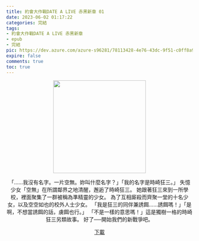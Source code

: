 ```yaml
---
title: 約會大作戰DATE A LIVE 赤黑新章 01
date: 2023-06-02 01:17:22
categories: 完結
tags:
- 約會大作戰DATE A LIVE 赤黑新章
- epub
- 完結
pic: https://dev.azure.com/azure-s96281/78113428-4e76-43dc-9f51-c0ff8a913055/_apis/git/repositories/a379171b-de46-4c10-9b0d-00da23959885/items?path=/Epub%20Cover/%E7%B4%84%E6%9C%83%E5%A4%A7%E4%BD%9C%E6%88%B0DATE%20A%20LIVE%20%E8%B5%A4%E9%BB%91%E6%96%B0%E7%AB%A0-01.jpg&versionDescriptor%5BversionOptions%5D=0&versionDescriptor%5BversionType%5D=0&versionDescriptor%5Bversion%5D=main&resolveLfs=true&%24format=octetStream&api-version=5.0
expire: false
comments: true
toc: true
---
```


<div style="text-align:center" class="kratos-post-content">

<img width="250px" src="https://dev.azure.com/azure-s96281/78113428-4e76-43dc-9f51-c0ff8a913055/_apis/git/repositories/a379171b-de46-4c10-9b0d-00da23959885/items?path=/Epub%20Cover/%E7%B4%84%E6%9C%83%E5%A4%A7%E4%BD%9C%E6%88%B0DATE%20A%20LIVE%20%E8%B5%A4%E9%BB%91%E6%96%B0%E7%AB%A0-01.jpg&versionDescriptor%5BversionOptions%5D=0&versionDescriptor%5BversionType%5D=0&versionDescriptor%5Bversion%5D=main&resolveLfs=true&%24format=octetStream&api-version=5.0">

<p>
「……我沒有名字。一片空無。妳叫什麼名字？」「我的名字是時崎狂三。」
失憶少女「空無」在所謂鄰界之地清醒，邂逅了時崎狂三。
她跟著狂三來到一所學校，裡面聚集了一群被稱為準精靈的少女。
為了互相廝殺而齊聚一堂的十名少女，以及空空如也的校外人士少女。
「我是狂三的同伴兼誘餌……誘餌嗎！」「是啊，不想當誘餌的話，虜餌也行。」
「不是一樣的意思嗎！」這是獨樹一格的時崎狂三另類故事。
好了──開始我們的新戰爭吧。
</p>

<p>
<a href="https://epubdatabase.azurewebsites.net/EBOOKS/EPUB/完結/約會大作戰/赤黑新章/DATE%20A%20BULLET%20%E7%B4%84%E6%9C%83%E5%A4%A7%E4%BD%9C%E6%88%B0%20%E8%B5%A4%E9%BB%91%E6%96%B0%E7%AB%A0%2001.epub?download=1">下載</a>
</p>

</div>
